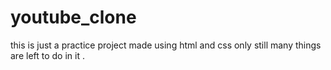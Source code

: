 # youtube_clone
this is just a practice project made using html and css only still many things are left to do in it .
